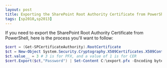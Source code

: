 ```yaml
---
layout: post
title: Exporting the SharePoint Root Authority Certificate from PowerShell
tags: [sp2010,sp2013]
---
```


If you need to export the SharePoint Root Authority Certificate from PowerShell, here is the process you'll want to follow:

```powershell
$cert = (Get-SPCertificateAuthority).RootCertificate
$ct = New-Object System.Security.Cryptography.X509Certificates.X509ContentType
$ct.value__ = 3 # 3 is for PFX, and a value of 1 is for CER
$cert.Export($ct,"Password") | Set-Content C:\export.pfx -Encoding byte # If the content type is CER, leave out the password from the export and set the file name to export.cer)
```